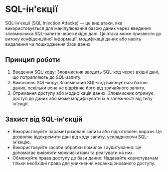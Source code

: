 # SQL-ін'єкції

SQL-ін'єкції (SQL Injection Attacks) — це вид атаки, яка використовується для маніпулювання базою даних через введення зловмисника SQL-запитів через вхідні дані. Ця атака може призвести до витоку конфіденційної інформації, модифікації даних або навіть видалення чи пошкодження бази даних.

## Принцип роботи

1. Введення SQL-коду: Зловмисник вводить SQL-код через вхідні дані, що потрапляють до SQL-запиту.
2. Виконання SQL-коду: Зловмисний SQL-код виконується базою даних, оскільки вона не відрізняє його від звичайного запиту.
3. Отримання доступу або модифікація даних: Зловмисник отримує доступ до даних або може модифікувати їх в залежності від типу ін'єкції.

## Захист від SQL-ін'єкцій

- Використовуйте параметризовані запити або підготовлені вирази: Це дозволяє відокремити дані від коду запиту, ускладнюючи SQL-ін'єкцію.
- Використовуйте засоби обробки помилок і аудитування: Це допомагає виявляти можливі атаки та реагувати на них.
- Обмежуйте права доступу до бази даних: Надавайте користувачам тільки необхідні права для уникнення несанкціонованого доступу.
